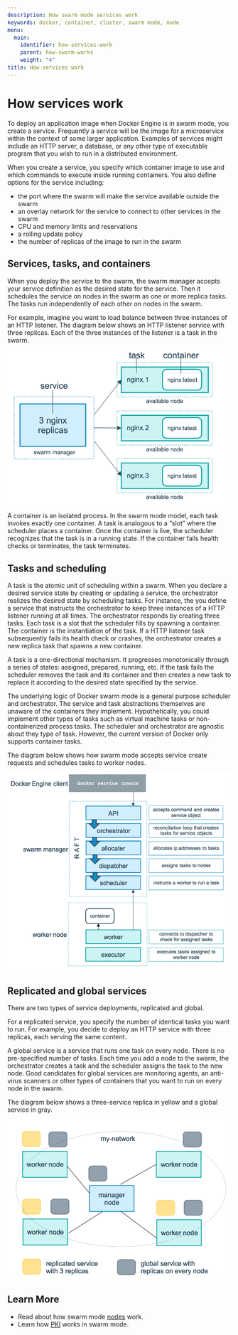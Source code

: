 ```yaml
---
description: How swarm mode services work
keywords: docker, container, cluster, swarm mode, node
menu:
  main:
    identifier: how-services-work
    parent: how-swarm-works
    weight: "4"
title: How services work
---
```


# How services work

To deploy an application image when Docker Engine is in swarm mode, you create a
service. Frequently a service will be the image for a microservice within the
context of some larger application. Examples of services might include an HTTP
server, a database, or any other type of executable program that you wish to run
in a distributed environment.

When you create a service, you specify which container image to use and which
commands to execute inside running containers. You also define options for the
service including:

* the port where the swarm will make the service available outside the swarm
* an overlay network for the service to connect to other services in the swarm
* CPU and memory limits and reservations
* a rolling update policy
* the number of replicas of the image to run in the swarm

## Services, tasks, and containers

When you deploy the service to the swarm, the swarm manager accepts your service
definition as the desired state for the service. Then it schedules the service
on nodes in the swarm as one or more replica tasks. The tasks run independently
of each other on nodes in the swarm.

For example, imagine you want to load balance between three instances of an HTTP
listener. The diagram below shows an HTTP listener service with three replicas.
Each of the three instances of the listener is a task in the swarm.

![services diagram](../images/services-diagram.png)

A container is an isolated process.  In the swarm mode model, each task invokes
exactly one container. A task is analogous to a “slot” where the scheduler
places a container. Once the container is live, the scheduler recognizes that
the task is in a running state.  If the container fails health checks or
terminates, the task terminates.

## Tasks and scheduling

A task is the atomic unit of scheduling within a swarm.  When you declare a
desired service state by creating or updating a service, the orchestrator
realizes the desired state by scheduling tasks. For instance, the you define a
service that instructs the orchestrator to keep three instances of a HTTP
listener running at all times. The orchestrator responds by creating three
tasks. Each task is a slot that the scheduler fills by spawning a container. The
container is the instantiation of the task. If a HTTP listener task subsequently
fails its health check or crashes, the orchestrator creates a new replica task
that spawns a new container.

A task is a one-directional mechanism. It progresses monotonically through a
series of states: assigned, prepared, running, etc.  If the task fails the
scheduler removes the task and its container and then creates a new task to
replace it according to the desired state specified by the service.

The underlying logic of Docker swarm mode is a general purpose scheduler and
orchestrator.  The service and task abstractions themselves are unaware of the
containers they implement.  Hypothetically, you could implement other types of
tasks such as virtual machine tasks or non-containerized process tasks.  The
scheduler and orchestrator are agnostic about they type of task. However, the
current version of Docker only supports container tasks.

The diagram below shows how swarm mode accepts service create requests and
schedules tasks to worker nodes.

![services flow](../images/service-lifecycle.png)

## Replicated and global services

There are two types of service deployments, replicated and global.

For a replicated service, you specify the number of identical tasks you want to
run. For example, you decide to deploy an HTTP service with three replicas, each
serving the same content.

A global service is a service that runs one task on every node. There is no
pre-specified number of tasks. Each time you add a node to the swarm, the
orchestrator creates a task and the scheduler assigns the task to the new node.
Good candidates for global services are monitoring agents, an anti-virus
scanners or other types of containers that you want to run on every node in the
swarm.

The diagram below shows a three-service replica in yellow and a global service
in gray.

![global vs replicated services](../images/replicated-vs-global.png)

## Learn More

* Read about how swarm mode [nodes](nodes.md) work.
* Learn how [PKI](pki.md) works in swarm mode.